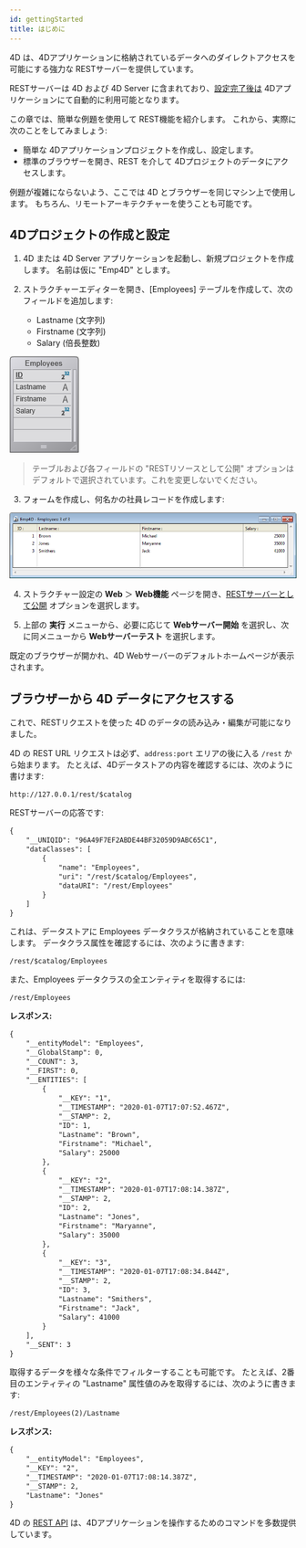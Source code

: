 ```yaml
---
id: gettingStarted
title: はじめに
---
```


4D は、4Dアプリケーションに格納されているデータへのダイレクトアクセスを可能にする強力な RESTサーバーを提供しています。

RESTサーバーは 4D および 4D Server に含まれており、[設定完了後は](configuration.md) 4Dアプリケーションにて自動的に利用可能となります。

この章では、簡単な例題を使用して REST機能を紹介します。 これから、実際に次のことをしてみましょう:

 - 簡単な 4Dアプリケーションプロジェクトを作成し、設定します。
 - 標準のブラウザーを開き、REST を介して 4Dプロジェクトのデータにアクセスします。

例題が複雑にならないよう、ここでは 4D とブラウザーを同じマシン上で使用します。 もちろん、リモートアーキテクチャーを使うことも可能です。

## 4Dプロジェクトの作成と設定

1. 4D または 4D Server アプリケーションを起動し、新規プロジェクトを作成します。 名前は仮に "Emp4D" とします。

2. ストラクチャーエディターを開き、[Employees] テーブルを作成して、次のフィールドを追加します:
   - Lastname (文字列)
   - Firstname (文字列)
   - Salary (倍長整数)

![](../assets/en/REST/getstarted1.png)

> テーブルおよび各フィールドの "RESTリソースとして公開" オプションはデフォルトで選択されています。これを変更しないでください。

3. フォームを作成し、何名かの社員レコードを作成します:

![](../assets/en/REST/getstarted2.png)

4. ストラクチャー設定の **Web** ＞ **Web機能** ページを開き、[RESTサーバーとして公開](configuration.md#restサーバーを開始する) オプションを選択します。

5. 上部の **実行** メニューから、必要に応じて **Webサーバー開始** を選択し、次に同メニューから **Webサーバーテスト** を選択します。

既定のブラウザーが開かれ、4D Webサーバーのデフォルトホームページが表示されます。

## ブラウザーから 4D データにアクセスする

これで、RESTリクエストを使った 4D のデータの読み込み・編集が可能になりました。

4D の REST URL リクエストは必ず、`address:port` エリアの後に入る `/rest` から始まります。 たとえば、4Dデータストアの内容を確認するには、次のように書けます:

```
http://127.0.0.1/rest/$catalog
```

RESTサーバーの応答です:

```
{
	"__UNIQID": "96A49F7EF2ABDE44BF32059D9ABC65C1",
	"dataClasses": [
		{
			"name": "Employees",
			"uri": "/rest/$catalog/Employees",
			"dataURI": "/rest/Employees"
		}
	]
}
```

これは、データストアに Employees データクラスが格納されていることを意味します。 データクラス属性を確認するには、次のように書きます:

```
/rest/$catalog/Employees
```

また、Employees データクラスの全エンティティを取得するには:

```
/rest/Employees
```

**レスポンス:**

```
{
	"__entityModel": "Employees",
	"__GlobalStamp": 0,
	"__COUNT": 3,
	"__FIRST": 0,
	"__ENTITIES": [
		{
			"__KEY": "1",
			"__TIMESTAMP": "2020-01-07T17:07:52.467Z",
			"__STAMP": 2,
			"ID": 1,
			"Lastname": "Brown",
			"Firstname": "Michael",
			"Salary": 25000
		},
		{
			"__KEY": "2",
			"__TIMESTAMP": "2020-01-07T17:08:14.387Z",
			"__STAMP": 2,
			"ID": 2,
			"Lastname": "Jones",
			"Firstname": "Maryanne",
			"Salary": 35000
		},
		{
			"__KEY": "3",
			"__TIMESTAMP": "2020-01-07T17:08:34.844Z",
			"__STAMP": 2,
			"ID": 3,
			"Lastname": "Smithers",
			"Firstname": "Jack",
			"Salary": 41000
		}
	],
	"__SENT": 3
}
```

取得するデータを様々な条件でフィルターすることも可能です。 たとえば、2番目のエンティティの "Lastname" 属性値のみを取得するには、次のように書きます:

```
/rest/Employees(2)/Lastname
```

**レスポンス:**

```
{
	"__entityModel": "Employees",
	"__KEY": "2",
	"__TIMESTAMP": "2020-01-07T17:08:14.387Z",
	"__STAMP": 2,
	"Lastname": "Jones"
}
```

4D の [REST API](REST_requests.md) は、4Dアプリケーションを操作するためのコマンドを多数提供しています。
